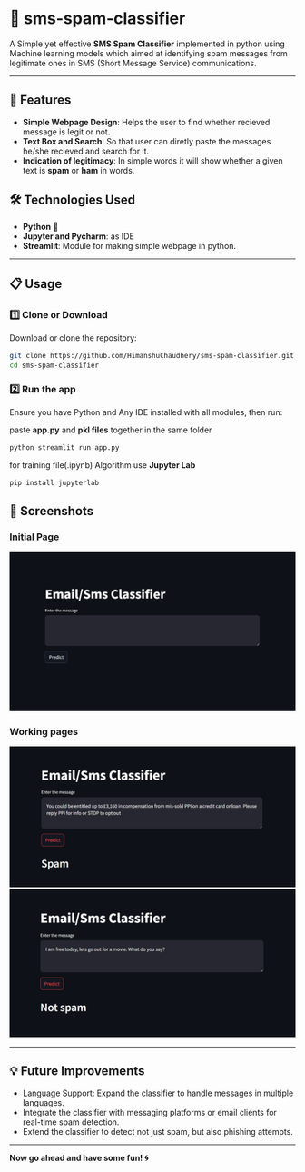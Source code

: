# 💬 sms-spam-classifier 

A Simple yet effective **SMS Spam Classifier** implemented in python using Machine learning models which aimed at identifying spam messages from legitimate ones in SMS (Short Message Service) communications. 

---

## 📸 Features

- **Simple Webpage Design**: Helps the user to find whether recieved message is legit or not.
- **Text Box and Search**: So that user can diretly paste the messages he/she recieved and search for it.
- **Indication of legitimacy**: In simple words it will show whether a given text is **spam** or **ham** in words.

## 🛠️ Technologies Used

- **Python** 🐍
- **Jupyter and Pycharm**: as IDE
- **Streamlit**: Module for making simple webpage in python.

---

## 📋 Usage

### 1️⃣ Clone or Download

Download or clone the repository:

```bash
git clone https://github.com/HimanshuChaudhery/sms-spam-classifier.git
cd sms-spam-classifier
```

### 2️⃣ Run the app

Ensure you have Python and Any IDE installed with all modules, then run:

paste **app.py** and **pkl files** together in the same folder

```bash
python streamlit run app.py
```

for training file(.ipynb) Algorithm use **Jupyter Lab**

```bash
pip install jupyterlab
```

## 📸 Screenshots

### Initial Page

![Initial_page](./Images/initial_page.png)

### Working pages

![Ham_page](./Images/ham_page.png)
![Spam_page](./Images/spam_page.png)

---

## 💡 Future Improvements

- Language Support: Expand the classifier to handle messages in multiple languages.
- Integrate the classifier with messaging platforms or email clients for real-time spam detection.
- Extend the classifier to detect not just spam, but also phishing attempts.
---

**Now go ahead and have some fun! 🌀**
